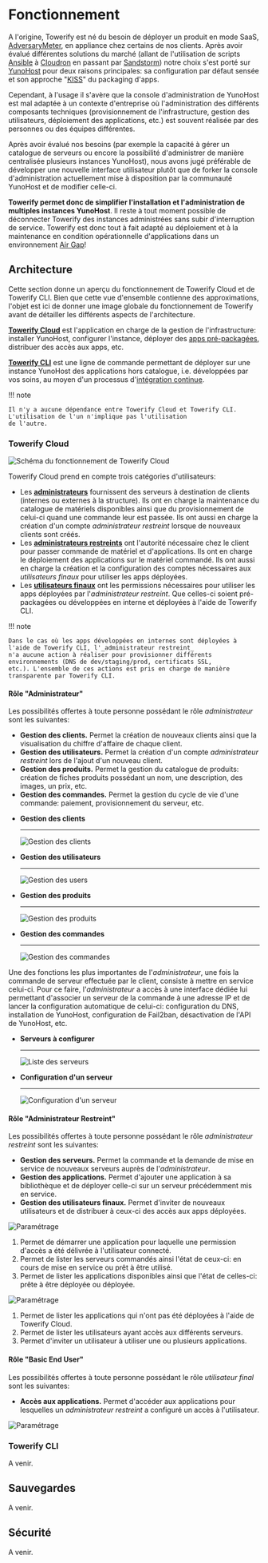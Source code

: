 # Fonctionnement

A l'origine, Towerify est né du besoin de déployer un produit en mode SaaS,
[AdversaryMeter](https://adversarymeter.io/), en appliance chez certains de nos clients. Après avoir évalué différentes
solutions du marché (allant de l'utilisation de scripts [Ansible](https://www.ansible.com/)
à [Cloudron](https://www.cloudron.io/) en passant par [Sandstorm](https://sandstorm.io/)) notre choix s'est porté
sur [YunoHost](https://yunohost.org/) pour deux raisons principales: sa configuration par défaut sensée et son
approche "[KISS](https://fr.wikipedia.org/wiki/Principe_KISS)" du packaging d'apps.

Cependant, à l'usage il s'avère que la console d'administration de YunoHost est mal adaptée à un contexte d'entreprise
où l'administration des différents composants techniques (provisionnement de l'infrastructure, gestion des utilisateurs,
déploiement des applications, etc.) est souvent réalisée par des personnes ou des équipes différentes.

Après avoir évalué nos besoins (par exemple la capacité à gérer un catalogue de serveurs ou encore la possibilité
d'administrer de manière centralisée plusieurs instances YunoHost), nous avons jugé préférable de développer une
nouvelle interface utilisateur plutôt que de forker la console d'administration actuellement mise à disposition
par la communauté YunoHost et de modifier celle-ci.

**Towerify permet donc de simplifier l'installation et l'administration de multiples instances YunoHost**. Il reste à
tout moment possible de déconnecter Towerify des instances administrées sans subir d'interruption de service. Towerify
est donc tout à fait adapté au déploiement et à la maintenance en condition opérationnelle d'applications dans un
environnement [Air Gap](https://en.wikipedia.org/wiki/Air_gap_(networking))!

## Architecture

Cette section donne un aperçu du fonctionnement de Towerify Cloud et de Towerify CLI. Bien que cette vue d'ensemble
contienne des approximations, l'objet est ici de donner une image globale du fonctionnement de Towerify avant de
détailler les différents aspects de l'architecture.

[**Towerify Cloud**](#towerify-cloud) est l'application en charge de la gestion de l'infrastructure: installer YunoHost,
configurer l'instance, déployer des [apps pré-packagées](catalog.md), distribuer des accès aux apps, etc.

[**Towerify CLI**](#towerify-cli) est une ligne de commande permettant de déployer sur une instance YunoHost des
applications hors catalogue, i.e. développées par vos soins, au moyen d'un processus
d'[intégration continue](https://fr.wikipedia.org/wiki/Int%C3%A9gration_continue).

!!! note

    Il n'y a aucune dépendance entre Towerify Cloud et Towerify CLI. L'utilisation de l'un n'implique pas l'utilisation 
    de l'autre.

### Towerify Cloud

![Schéma du fonctionnement de Towerify Cloud](../img/towerify-cloud.png)

Towerify Cloud prend en compte trois catégories d'utilisateurs:

- Les [**administrateurs**](#role-administrateur) fournissent des serveurs à destination de clients (internes ou
  externes à la structure). Ils ont en charge la maintenance du catalogue de matériels disponibles ainsi que du
  provisionnement de celui-ci quand une commande leur est passée. Ils ont aussi en charge la création d'un compte
  _administrateur restreint_ lorsque de nouveaux clients sont créés.
- Les [**administrateurs restreints**](#role-administrateur-restreint) ont l'autorité nécessaire chez le client pour
  passer commande de matériel et d'applications. Ils ont en charge le déploiement des applications sur le matériel
  commandé. Ils ont aussi en charge la création et la configuration des comptes nécessaires aux _utilisateurs finaux_
  pour utiliser les apps déployées.
- Les [**utilisateurs finaux**](#role-basic-end-user) ont les permissions nécessaires pour utiliser les apps déployées
  par l'_administrateur restreint_. Que celles-ci soient pré-packagées ou développées en interne et déployées à l'aide
  de Towerify CLI.

!!! note

    Dans le cas où les apps développées en internes sont déployées à l'aide de Towerify CLI, l'_administrateur restreint_
    n'a aucune action à réaliser pour provisionner différents environnements (DNS de dev/staging/prod, certificats SSL,
    etc.). L'ensemble de ces actions est pris en charge de manière transparente par Towerify CLI.

#### Rôle "Administrateur"

Les possibilités offertes à toute personne possédant le rôle _administrateur_ sont les suivantes:

- **Gestion des clients.** Permet la création de nouveaux clients ainsi que la visualisation du chiffre d'affaire de
  chaque client.
- **Gestion des utilisateurs.** Permet la création d'un compte _administrateur restreint_ lors de l'ajout d'un nouveau
  client.
- **Gestion des produits.** Permet la gestion du catalogue de produits: création de fiches produits possédant un nom,
  une description, des images, un prix, etc.
- **Gestion des commandes.** Permet la gestion du cycle de vie d'une commande: paiement, provisionnement du serveur,
  etc.

<div class="grid cards" markdown>

-   **Gestion des clients**

    ---

    ![Gestion des clients](../img/towerify-manage-customers.png)

-   **Gestion des utilisateurs**

    ---

    ![Gestion des users](../img/towerify-manage-users.png)

-   **Gestion des produits**

    ---

    ![Gestion des produits](../img/towerify-manage-products.png)

-   **Gestion des commandes**

    ---

    ![Gestion des commandes](../img/towerify-manage-orders.png)

</div>

Une des fonctions les plus importantes de l'*administrateur*, une fois la commande de serveur effectuée par le client, 
consiste à mettre en service celui-ci. Pour ce faire, l'*administrateur* a accès à une interface dédiée lui permettant 
d'associer un serveur de la commande à une adresse IP et de lancer la configuration automatique de celui-ci: 
configuration du DNS, installation de YunoHost, configuration de Fail2ban, désactivation de l'API de YunoHost, etc.

<div class="grid cards" markdown>

-   **Serveurs à configurer**

    ---

    ![Liste des serveurs](../img/towerify-administrator-settings.png)

-   **Configuration d'un serveur**

    ---

    ![Configuration d'un serveur](../img/towerify-setup-server.png)

</div>

#### Rôle "Administrateur Restreint"

Les possibilités offertes à toute personne possédant le rôle _administrateur restreint_ sont les suivantes:

- **Gestion des serveurs.** Permet la commande et la demande de mise en service de nouveaux serveurs auprès de 
  l'*administrateur*.
- **Gestion des applications.** Permet d'ajouter une application à sa bibliothèque et de déployer celle-ci sur un 
  serveur précédemment mis en service.
- **Gestion des utilisateurs finaux.** Permet d'inviter de nouveaux utilisateurs et de distribuer à ceux-ci des accès 
  aux apps déployées.

![Paramétrage](../img/towerify-limited-administrator-settings-1.png)

1. Permet de démarrer une application pour laquelle une permission d'accès a été délivrée à l'utilisateur connecté. 
2. Permet de lister les serveurs commandés ainsi l'état de ceux-ci: en cours de mise en service ou prêt à être utilisé. 
3. Permet de lister les applications disponibles ainsi que l'état de celles-ci: prête à être déployée ou déployée.

![Paramétrage](../img/towerify-limited-administrator-settings-2.png)

1. Permet de lister les applications qui n'ont pas été déployées à l'aide de Towerify Cloud.
2. Permet de lister les utilisateurs ayant accès aux différents serveurs.
3. Permet d'inviter un utilisateur à utiliser une ou plusieurs applications.

#### Rôle "Basic End User"

Les possibilités offertes à toute personne possédant le rôle _utilisateur final_ sont les suivantes:

- **Accès aux applications.** Permet d'accéder aux applications pour lesquelles un _administrateur restreint_ a 
  configuré un accès à l'utilisateur.

![Paramétrage](../img/towerify-apps-launcher.png)

### Towerify CLI

A venir.

## Sauvegardes

A venir.

## Sécurité

A venir.
